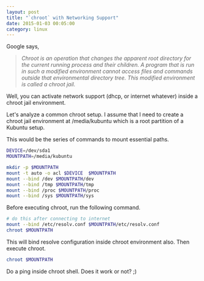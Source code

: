 ```yaml
---
layout: post
title: "`chroot` with Networking Support"
date: 2015-01-03 00:05:00
category: linux
---
```

Google says,

> _Chroot is an operation that changes the apparent root directory for the
current running process and their children. A program that is run in such a
modified environment cannot access files and commands outside that
environmental directory tree. This modified environment is called a chroot
jail._

Well, you can activate network support (dhcp, or internet whatever) inside a
chroot jail environment.

Let's analyze a common chroot setup. I assume that I need to create a chroot
jail environment at /media/kubuntu which is a root partition of a Kubuntu
setup.

This would be the series of commands to mount essential paths.

```bash
DEVICE=/dev/sda1
MOUNTPATH=/media/kubuntu

mkdir -p $MOUNTPATH
mount -t auto -o acl $DEVICE  $MOUNTPATH
mount --bind /dev $MOUNTPATH/dev
mount --bind /tmp $MOUNTPATH/tmp
mount --bind /proc $MOUNTPATH/proc
mount --bind /sys $MOUNTPATH/sys
```

Before executing chroot, run the following command.

```bash
# do this after connecting to internet
mount --bind /etc/resolv.conf $MOUNTPATH/etc/resolv.conf
chroot $MOUNTPATH
```
This will bind resolve configuration inside chroot environment also. Then
execute chroot.

```bash
chroot $MOUNTPATH
```

Do a ping inside chroot shell. Does it work or not? ;)
